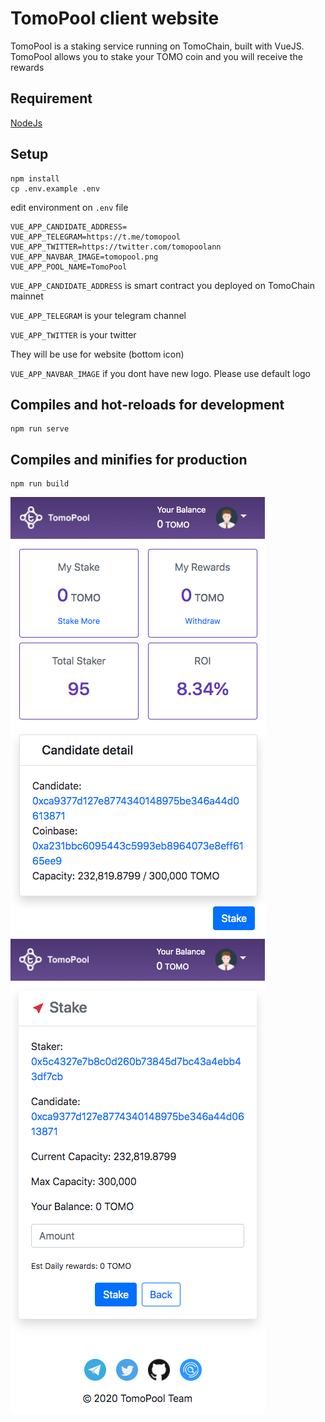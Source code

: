 # TomoPool client website
TomoPool is a staking service running on TomoChain, built with VueJS.
TomoPool allows you to stake your TOMO coin and you will receive the rewards
## Requirement
[NodeJs](https://nodejs.org)
## Setup
```
npm install
cp .env.example .env
```
edit environment on `.env` file
```
VUE_APP_CANDIDATE_ADDRESS= 
VUE_APP_TELEGRAM=https://t.me/tomopool
VUE_APP_TWITTER=https://twitter.com/tomopoolann
VUE_APP_NAVBAR_IMAGE=tomopool.png
VUE_APP_POOL_NAME=TomoPool
```
`VUE_APP_CANDIDATE_ADDRESS` is smart contract you deployed on TomoChain mainnet

`VUE_APP_TELEGRAM` is your telegram channel

`VUE_APP_TWITTER` is your twitter

They will be use for website (bottom icon)


`VUE_APP_NAVBAR_IMAGE` if you dont have new logo. Please use default logo


## Compiles and hot-reloads for development
```
npm run serve
```


## Compiles and minifies for production
```
npm run build
```

![](screenshoot/pool-detail.png) ![](screenshoot/staking-page.png)
